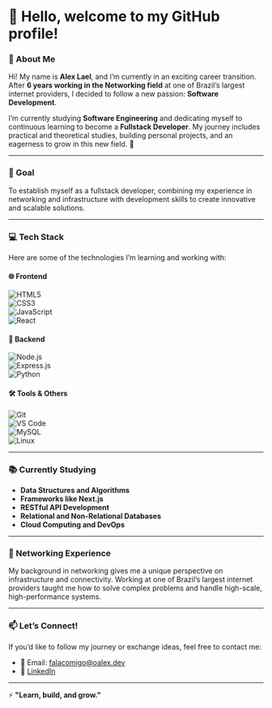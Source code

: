 # 👋 Hello, welcome to my GitHub profile!

### 🌟 About Me  
Hi! My name is **Alex Lael**, and I’m currently in an exciting career transition. After **6 years working in the Networking field** at one of Brazil’s largest internet providers, I decided to follow a new passion: **Software Development**.

I’m currently studying **Software Engineering** and dedicating myself to continuous learning to become a **Fullstack Developer**. My journey includes practical and theoretical studies, building personal projects, and an eagerness to grow in this new field. 🚀

---

### 🚀 Goal  
To establish myself as a fullstack developer, combining my experience in networking and infrastructure with development skills to create innovative and scalable solutions.

---

### 💻 Tech Stack  

Here are some of the technologies I’m learning and working with:

#### 🌐 Frontend  
![HTML5](https://img.shields.io/badge/HTML5-E34F26?style=for-the-badge&logo=html5&logoColor=white)  
![CSS3](https://img.shields.io/badge/CSS3-1572B6?style=for-the-badge&logo=css3&logoColor=white)  
![JavaScript](https://img.shields.io/badge/JavaScript-F7DF1E?style=for-the-badge&logo=javascript&logoColor=black)  
![React](https://img.shields.io/badge/React-61DAFB?style=for-the-badge&logo=react&logoColor=black)  

#### 🔧 Backend  
![Node.js](https://img.shields.io/badge/Node.js-339933?style=for-the-badge&logo=node.js&logoColor=white)  
![Express.js](https://img.shields.io/badge/Express.js-404D59?style=for-the-badge)  
![Python](https://img.shields.io/badge/Python-3776AB?style=for-the-badge&logo=python&logoColor=white)  

#### 🛠️ Tools & Others  
![Git](https://img.shields.io/badge/Git-F05032?style=for-the-badge&logo=git&logoColor=white)  
![VS Code](https://img.shields.io/badge/VS%20Code-007ACC?style=for-the-badge&logo=visual-studio-code&logoColor=white)  
![MySQL](https://img.shields.io/badge/MySQL-4479A1?style=for-the-badge&logo=mysql&logoColor=white)  
![Linux](https://img.shields.io/badge/Linux-FCC624?style=for-the-badge&logo=linux&logoColor=black)  

---

### 📚 Currently Studying  
- **Data Structures and Algorithms**  
- **Frameworks like Next.js**  
- **RESTful API Development**  
- **Relational and Non-Relational Databases**  
- **Cloud Computing and DevOps**  

---

### 🌟 Networking Experience  
My background in networking gives me a unique perspective on infrastructure and connectivity. Working at one of Brazil’s largest internet providers taught me how to solve complex problems and handle high-scale, high-performance systems.

---

### 📫 Let’s Connect!  
If you’d like to follow my journey or exchange ideas, feel free to contact me:  

- 📧 Email: [falacomigo@oalex.dev](mailto:falacomigo@oalex.dev)  
- 💼 [LinkedIn](https://www.linkedin.com/in/alex-torres-9bb107141/)  

---

⚡ **"Learn, build, and grow."**
